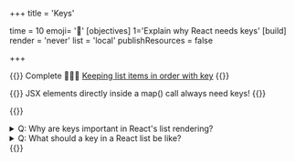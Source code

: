 +++
title = 'Keys'

time = 10
emoji= '🔑'
[objectives]
    1='Explain why React needs keys'
[build]
  render = 'never'
  list = 'local'
  publishResources = false

+++

{{<note type="narrative" title="React Learn">}}
Complete 🧑🏾‍🎓 [Keeping list items in order with key](https://react.dev/learn/rendering-lists#keeping-list-items-in-order-with-key)
{{</note>}}

{{<note type="warning" title="Keys">}}
JSX elements directly inside a map() call always need keys!
{{</note>}}

{{<note type="question" title="Check your understanding">}}

<details><summary>Q: Why are keys important in React's list rendering?
</summary>
A: Keys help React track and update list items efficiently.
</details>
<details><summary>Q: What should a key in a React list be like?
</summary>
A: A key should be stable, predictable, and unique for each list item.
</details>
{{</note>}}
